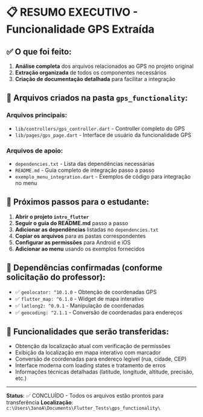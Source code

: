 # 📋 RESUMO EXECUTIVO - Funcionalidade GPS Extraída

## ✅ O que foi feito:

1. **Análise completa** dos arquivos relacionados ao GPS no projeto original
2. **Extração organizada** de todos os componentes necessários
3. **Criação de documentação detalhada** para facilitar a integração

## 📁 Arquivos criados na pasta `gps_functionality`:

### Arquivos principais:
- `lib/controllers/gps_controller.dart` - Controller completo do GPS
- `lib/pages/gps_page.dart` - Interface de usuário da funcionalidade GPS

### Arquivos de apoio:
- `dependencies.txt` - Lista das dependências necessárias
- `README.md` - Guia completo de integração passo a passo
- `exemplo_menu_integration.dart` - Exemplos de código para integração no menu

## 🎯 Próximos passos para o estudante:

1. **Abrir o projeto `intro_flutter`**
2. **Seguir o guia do README.md** passo a passo
3. **Adicionar as dependências** listadas no `dependencies.txt`
4. **Copiar os arquivos** para as pastas correspondentes
5. **Configurar as permissões** para Android e iOS
6. **Adicionar ao menu** usando os exemplos fornecidos

## 🔧 Dependências confirmadas (conforme solicitação do professor):
- ✅ `geolocator: ^10.1.0` - Obtenção de coordenadas GPS
- ✅ `flutter_map: ^6.1.0` - Widget de mapa interativo
- ✅ `latlong2: ^0.9.1` - Manipulação de coordenadas
- ✅ `geocoding: ^2.1.1` - Conversão de coordenadas para endereços

## 🚀 Funcionalidades que serão transferidas:
- Obtenção da localização atual com verificação de permissões
- Exibição da localização em mapa interativo com marcador
- Conversão de coordenadas para endereço legível (rua, cidade, CEP)
- Interface moderna com loading states e tratamento de erros
- Informações técnicas detalhadas (latitude, longitude, altitude, precisão, etc.)

---

**Status**: ✅ CONCLUÍDO - Todos os arquivos estão prontos para transferência
**Localização**: `c:\Users\3anoA\Documents\Flutter_Tests\gps_functionality\`